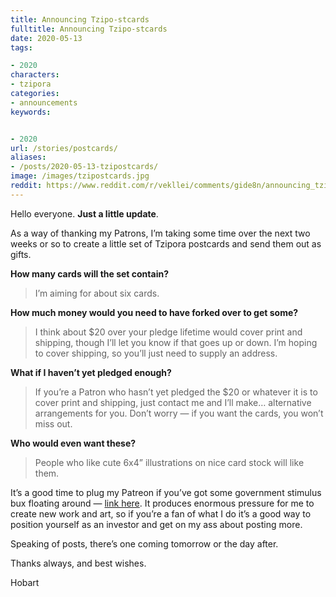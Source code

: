 ```yaml
---
title: Announcing Tzipo-stcards
fulltitle: Announcing Tzipo-stcards
date: 2020-05-13
tags:

- 2020
characters:
- tzipora
categories:
- announcements
keywords:


- 2020
url: /stories/postcards/
aliases:
- /posts/2020-05-13-tzipostcards/
image: /images/tzipostcards.jpg
reddit: https://www.reddit.com/r/vekllei/comments/gide8n/announcing_tzipostcards/
---
```

Hello everyone. **Just a little update**.

As a way of thanking my Patrons, I’m taking some time over the next two weeks or so to create a little set of Tzipora postcards and send them out as gifts.

**How many cards will the set contain?**

>I’m aiming for about six cards.

**How much money would you need to have forked over to get some?**

>I think about $20 over your pledge lifetime would cover print and shipping, though I’ll let you know if that goes up or down. I’m hoping to cover shipping, so you’ll just need to supply an address.

**What if I haven’t yet pledged enough?**

>If you’re a Patron who hasn’t yet pledged the $20 or whatever it is to cover print and shipping, just contact me and I’ll make… alternative arrangements for you. Don’t worry — if you want the cards, you won’t miss out.

**Who would even want these?**

>People who like cute 6x4” illustrations on nice card stock will like them.

It’s a good time to plug my Patreon if you’ve got some government stimulus bux floating around — [link here](https://www.patreon.com/vekllei). It produces enormous pressure for me to create new work and art, so if you’re a fan of what I do it’s a good way to position yourself as an investor and get on my ass about posting more.

Speaking of posts, there’s one coming tomorrow or the day after.

Thanks always, and best wishes.

Hobart
